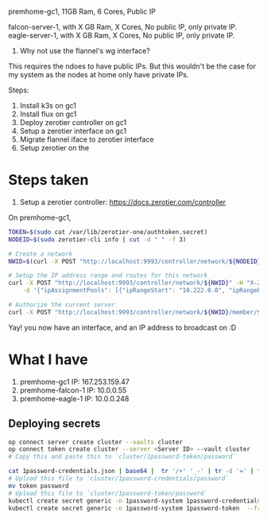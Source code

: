 premhome-gc1, 11GB Ram, 6 Cores, Public IP

falcon-server-1, with X GB Ram, X Cores, No public IP, only private IP.
eagle-server-1, with X GB Ram, X Cores, No public IP, only private IP.

1. Why not use the flannel's wg interface?

This requires the ndoes to have public IPs. But this wouldn't be the case for my system as the nodes at home only have private IPs.

Steps:

1. Install k3s on gc1
2. Install flux on gc1
3. Deploy zerotier controller on gc1
4. Setup a zerotier interface on gc1
5. Migrate flannel iface to zerotier interface
6. Setup zerotier on the

# Steps taken

1. Setup a zerotier controller: https://docs.zerotier.com/controller

On premhome-gc1,

```sh
TOKEN=$(sudo cat /var/lib/zerotier-one/authtoken.secret)
NODEID=$(sudo zerotier-cli info | cut -d " " -f 3)

# Create a network
NWID=$(curl -X POST "http://localhost:9993/controller/network/${NODEID}______" -H "X-ZT1-AUTH: ${TOKEN}" -d {} | jq -r ".nwid")

# Setup the IP address range and routes for this network
curl -X POST "http://localhost:9993/controller/network/${NWID}" -H "X-ZT1-AUTH: ${TOKEN}" \
    -d '{"ipAssignmentPools": [{"ipRangeStart": "10.222.0.0", "ipRangeEnd": "10.222.0.254"}], "routes": [{"target": "10.222.0.0/23", "via": null}], "rules": [ { "etherType": 2048, "not": true, "or": false, "type": "MATCH_ETHERTYPE" }, { "etherType": 2054, "not": true, "or": false, "type": "MATCH_ETHERTYPE" }, { "etherType": 34525, "not": true, "or": false, "type": "MATCH_ETHERTYPE" }, { "type": "ACTION_DROP" }, { "type": "ACTION_ACCEPT" } ], "v4AssignMode": "zt", "private": true }'

# Authorize the current server
curl -X POST "http://localhost:9993/controller/network/${NWID}/member/${NODEID}" -H "X-ZT1-AUTH: ${TOKEN}" -d '{"authorized": true}'

```

Yay! you now have an interface, and an IP address to broadcast on :D

# What I have

1. premhome-gc1
   IP: 167.253.159.47
2. premhome-falcon-1
   IP: 10.0.0.55
3. premhome-eagle-1
   IP: 10.0.0.248

## Deploying secrets


```sh
op connect server create cluster --vaults cluster
op connect token create cluster --server <Server ID> --vault cluster
# Copy this and paste this to `cluster/1password-token/password`

cat 1password-credentials.json | base64 |  tr '/+' '_-' | tr -d '=' | tr -d '\n' > password
# Upload this file to `cluster/1password-credentials/password`
mv token password
# Upload this file to `cluster/1password-token/password`
kubectl create secret generic -n 1password-system 1password-credentials  --from-literal=password="$(op read -n 'op://cluster/1password-credentials/1password-credentials.json')"
kubectl create secret generic -n 1password-system 1password-token  --from-literal password="$(op read -n 'op://cluster/1password-token/password')"
```
